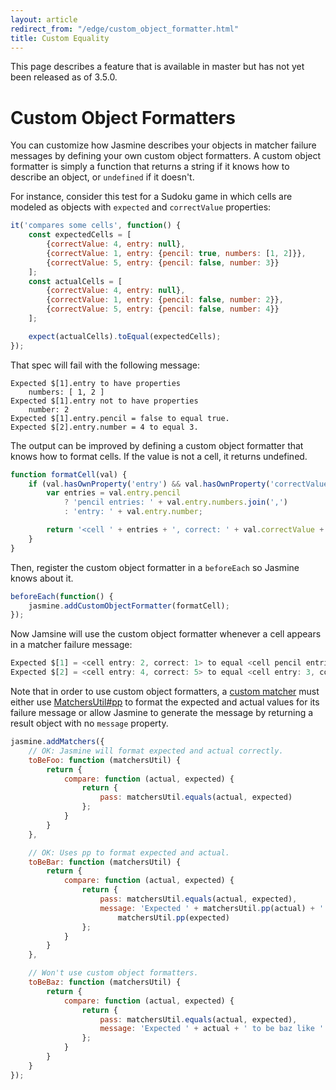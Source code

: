 ```yaml
---
layout: article
redirect_from: "/edge/custom_object_formatter.html"
title: Custom Equality
---
```


<p class="warning">
This page describes a feature that is available in master but has not yet been released as of 3.5.0.
</p>

# Custom Object Formatters

You can customize how Jasmine describes your objects in matcher failure messages by defining your own custom object
formatters. A custom object formatter is simply a function that returns a string if it knows how to describe an object,
or `undefined` if it doesn't.

For instance, consider this test for a Sudoku game in which cells are modeled as objects with `expected`
and `correctValue` properties:

```javascript
it('compares some cells', function() {
    const expectedCells = [
        {correctValue: 4, entry: null},
        {correctValue: 1, entry: {pencil: true, numbers: [1, 2]}},
        {correctValue: 5, entry: {pencil: false, number: 3}}
    ];
    const actualCells = [
        {correctValue: 4, entry: null},
        {correctValue: 1, entry: {pencil: false, number: 2}},
        {correctValue: 5, entry: {pencil: false, number: 4}}
    ];

    expect(actualCells).toEqual(expectedCells);
});
```

That spec will fail with the following message:

```
Expected $[1].entry to have properties
    numbers: [ 1, 2 ]
Expected $[1].entry not to have properties
    number: 2
Expected $[1].entry.pencil = false to equal true.
Expected $[2].entry.number = 4 to equal 3.
```

The output can be improved by defining a custom object formatter that knows how to format cells. If the value is not a
cell, it returns undefined.

```javascript
function formatCell(val) {
    if (val.hasOwnProperty('entry') && val.hasOwnProperty('correctValue')) {
        var entries = val.entry.pencil
            ? 'pencil entries: ' + val.entry.numbers.join(',')
            : 'entry: ' + val.entry.number;

        return '<cell ' + entries + ', correct: ' + val.correctValue + '>';
    }
}
```

Then, register the custom object formatter in a `beforeEach` so Jasmine knows about it.

```javascript
beforeEach(function() {
    jasmine.addCustomObjectFormatter(formatCell);
});
```

Now Jamsine will use the custom object formatter whenever a cell appears in a matcher failure message:

```javascript
Expected $[1] = <cell entry: 2, correct: 1> to equal <cell pencil entries: 1,2, correct: 1>.
Expected $[2] = <cell entry: 4, correct: 5> to equal <cell entry: 3, correct: 5>.
```

Note that in order to use custom object formatters, a <a href="./custom_matcher">custom matcher</a> must either
use <a href="/api/edge/MatchersUtil.html#pp">MatchersUtil#pp</a> to format the expected and actual values for its
failure message or allow Jasmine to generate the message by returning a result object with no `message` property.

```javascript
jasmine.addMatchers({
    // OK: Jasmine will format expected and actual correctly.
    toBeFoo: function (matchersUtil) {
        return {
            compare: function (actual, expected) {
                return {
                    pass: matchersUtil.equals(actual, expected)
                };
            }
        }
    },

    // OK: Uses pp to format expected and actual.
    toBeBar: function (matchersUtil) {
        return {
            compare: function (actual, expected) {
                return {
                    pass: matchersUtil.equals(actual, expected),
                    message: 'Expected ' + matchersUtil.pp(actual) + ' to be bar like ' + 
                        matchersUtil.pp(expected)
                };
            }
        }
    },

    // Won't use custom object formatters.
    toBeBaz: function (matchersUtil) {
        return {
            compare: function (actual, expected) {
                return {
                    pass: matchersUtil.equals(actual, expected),
                    message: 'Expected ' + actual + ' to be baz like ' + expected
                };
            }
        }
    }
});
```